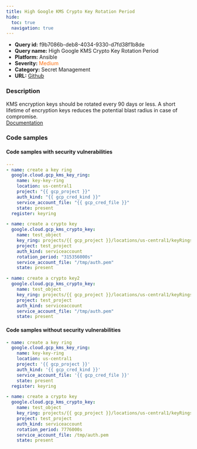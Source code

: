 ```yaml
---
title: High Google KMS Crypto Key Rotation Period
hide:
  toc: true
  navigation: true
---
```


<style>
  .highlight .hll {
    background-color: #ff171742;
  }
  .md-content {
    max-width: 1100px;
    margin: 0 auto;
  }
</style>

-   **Query id:** f9b7086b-deb8-4034-9330-d7fd38f1b8de
-   **Query name:** High Google KMS Crypto Key Rotation Period
-   **Platform:** Ansible
-   **Severity:** <span style="color:#ff7213">Medium</span>
-   **Category:** Secret Management
-   **URL:** [Github](https://github.com/Checkmarx/kics/tree/master/assets/queries/ansible/gcp/high_google_kms_crypto_key_rotation_period)

### Description
KMS encryption keys should be rotated every 90 days or less. A short lifetime of encryption keys reduces the potential blast radius in case of compromise.<br>
[Documentation](https://docs.ansible.com/ansible/latest/collections/google/cloud/gcp_kms_crypto_key_module.html)

### Code samples
#### Code samples with security vulnerabilities
```yaml title="Positive test num. 1 - yaml file" hl_lines="18 23"
---
- name: create a key ring
  google.cloud.gcp_kms_key_ring:
    name: key-key-ring
    location: us-central1
    project: "{{ gcp_project }}"
    auth_kind: "{{ gcp_cred_kind }}"
    service_account_file: "{{ gcp_cred_file }}"
    state: present
  register: keyring

- name: create a crypto key
  google.cloud.gcp_kms_crypto_key:
    name: test_object
    key_ring: projects/{{ gcp_project }}/locations/us-central1/keyRings/key-key-ring
    project: test_project
    auth_kind: serviceaccount
    rotation_period: "315356000s"
    service_account_file: "/tmp/auth.pem"
    state: present

- name: create a crypto key2
  google.cloud.gcp_kms_crypto_key:
    name: test_object
    key_ring: projects/{{ gcp_project }}/locations/us-central1/keyRings/key-key-ring
    project: test_project
    auth_kind: serviceaccount
    service_account_file: "/tmp/auth.pem"
    state: present

```


#### Code samples without security vulnerabilities
```yaml title="Negative test num. 1 - yaml file"
- name: create a key ring
  google.cloud.gcp_kms_key_ring:
    name: key-key-ring
    location: us-central1
    project: '{{ gcp_project }}'
    auth_kind: '{{ gcp_cred_kind }}'
    service_account_file: '{{ gcp_cred_file }}'
    state: present
  register: keyring

- name: create a crypto key
  google.cloud.gcp_kms_crypto_key:
    name: test_object
    key_ring: projects/{{ gcp_project }}/locations/us-central1/keyRings/key-key-ring
    project: test_project
    auth_kind: serviceaccount
    rotation_period: 7776000s
    service_account_file: /tmp/auth.pem
    state: present

```
